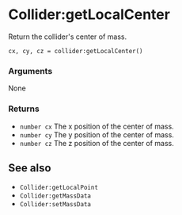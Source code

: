 <!--
category: reference
-->

Collider:getLocalCenter
===

Return the collider's center of mass.

    cx, cy, cz = collider:getLocalCenter()

### Arguments

None

### Returns

- `number cx` The x position of the center of mass.
- `number cy` The y position of the center of mass.
- `number cz` The z position of the center of mass.

See also
---

- `Collider:getLocalPoint`
- `Collider:getMassData`
- `Collider:setMassData`

